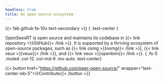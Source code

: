 ```yaml
---
headless: true
title: An open-source ecosystem
---
```


{{< fab github fa-10x text-secondary >}}
{ .text-center }

OpenSeesRT is open source and maintains its codebase in {{< link repository >}}GitHub{{< /link >}}. 
It is supported by a thriving ecosystem of open-source packages, such as {{< link osmg >}}osmg{{< /link >}}, {{< link veux >}}veux{{< /link >}}, and {{< link veux >}}openbim{{< /link >}}. 
{ .fs-5 .muted .col-12 .col-md-6 .mx-auto .text-center}

{{< button href="https://github.com/peer-open-source/" wrapper="text-center mb-5">}}Contribute{{< /button >}}

